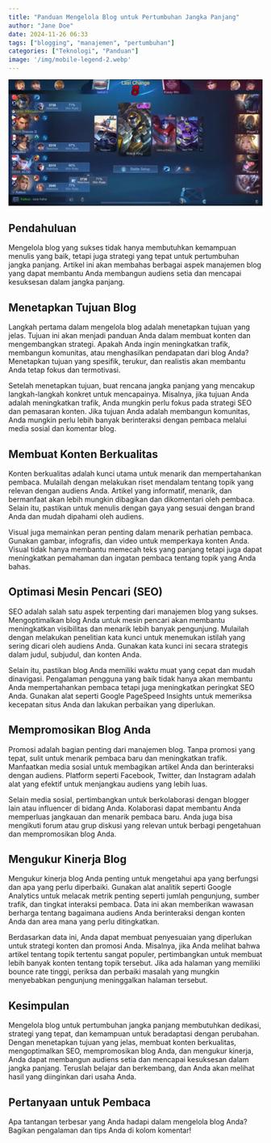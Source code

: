 ```yaml
---
title: "Panduan Mengelola Blog untuk Pertumbuhan Jangka Panjang"
author: "Jane Doe"
date: 2024-11-26 06:33
tags: ["blogging", "manajemen", "pertumbuhan"]
categories: ["Teknologi", "Panduan"]
image: '/img/mobile-legend-2.webp'
---
```


![mobile legend](/img/mobile-legend-2.webp)

## Pendahuluan

Mengelola blog yang sukses tidak hanya membutuhkan kemampuan menulis yang baik, tetapi juga strategi yang tepat untuk pertumbuhan jangka panjang. Artikel ini akan membahas berbagai aspek manajemen blog yang dapat membantu Anda membangun audiens setia dan mencapai kesuksesan dalam jangka panjang.

## Menetapkan Tujuan Blog

Langkah pertama dalam mengelola blog adalah menetapkan tujuan yang jelas. Tujuan ini akan menjadi panduan Anda dalam membuat konten dan mengembangkan strategi. Apakah Anda ingin meningkatkan trafik, membangun komunitas, atau menghasilkan pendapatan dari blog Anda? Menetapkan tujuan yang spesifik, terukur, dan realistis akan membantu Anda tetap fokus dan termotivasi.

Setelah menetapkan tujuan, buat rencana jangka panjang yang mencakup langkah-langkah konkret untuk mencapainya. Misalnya, jika tujuan Anda adalah meningkatkan trafik, Anda mungkin perlu fokus pada strategi SEO dan pemasaran konten. Jika tujuan Anda adalah membangun komunitas, Anda mungkin perlu lebih banyak berinteraksi dengan pembaca melalui media sosial dan komentar blog.

## Membuat Konten Berkualitas

Konten berkualitas adalah kunci utama untuk menarik dan mempertahankan pembaca. Mulailah dengan melakukan riset mendalam tentang topik yang relevan dengan audiens Anda. Artikel yang informatif, menarik, dan bermanfaat akan lebih mungkin dibagikan dan dikomentari oleh pembaca. Selain itu, pastikan untuk menulis dengan gaya yang sesuai dengan brand Anda dan mudah dipahami oleh audiens.

Visual juga memainkan peran penting dalam menarik perhatian pembaca. Gunakan gambar, infografis, dan video untuk memperkaya konten Anda. Visual tidak hanya membantu memecah teks yang panjang tetapi juga dapat meningkatkan pemahaman dan ingatan pembaca tentang topik yang Anda bahas.

## Optimasi Mesin Pencari (SEO)

SEO adalah salah satu aspek terpenting dari manajemen blog yang sukses. Mengoptimalkan blog Anda untuk mesin pencari akan membantu meningkatkan visibilitas dan menarik lebih banyak pengunjung. Mulailah dengan melakukan penelitian kata kunci untuk menemukan istilah yang sering dicari oleh audiens Anda. Gunakan kata kunci ini secara strategis dalam judul, subjudul, dan konten Anda.

Selain itu, pastikan blog Anda memiliki waktu muat yang cepat dan mudah dinavigasi. Pengalaman pengguna yang baik tidak hanya akan membantu Anda mempertahankan pembaca tetapi juga meningkatkan peringkat SEO Anda. Gunakan alat seperti Google PageSpeed Insights untuk memeriksa kecepatan situs Anda dan lakukan perbaikan yang diperlukan.

## Mempromosikan Blog Anda

Promosi adalah bagian penting dari manajemen blog. Tanpa promosi yang tepat, sulit untuk menarik pembaca baru dan meningkatkan trafik. Manfaatkan media sosial untuk membagikan artikel Anda dan berinteraksi dengan audiens. Platform seperti Facebook, Twitter, dan Instagram adalah alat yang efektif untuk menjangkau audiens yang lebih luas.

Selain media sosial, pertimbangkan untuk berkolaborasi dengan blogger lain atau influencer di bidang Anda. Kolaborasi dapat membantu Anda memperluas jangkauan dan menarik pembaca baru. Anda juga bisa mengikuti forum atau grup diskusi yang relevan untuk berbagi pengetahuan dan mempromosikan blog Anda.

## Mengukur Kinerja Blog

Mengukur kinerja blog Anda penting untuk mengetahui apa yang berfungsi dan apa yang perlu diperbaiki. Gunakan alat analitik seperti Google Analytics untuk melacak metrik penting seperti jumlah pengunjung, sumber trafik, dan tingkat interaksi pembaca. Data ini akan memberikan wawasan berharga tentang bagaimana audiens Anda berinteraksi dengan konten Anda dan area mana yang perlu ditingkatkan.

Berdasarkan data ini, Anda dapat membuat penyesuaian yang diperlukan untuk strategi konten dan promosi Anda. Misalnya, jika Anda melihat bahwa artikel tentang topik tertentu sangat populer, pertimbangkan untuk membuat lebih banyak konten tentang topik tersebut. Jika ada halaman yang memiliki bounce rate tinggi, periksa dan perbaiki masalah yang mungkin menyebabkan pengunjung meninggalkan halaman tersebut.

## Kesimpulan

Mengelola blog untuk pertumbuhan jangka panjang membutuhkan dedikasi, strategi yang tepat, dan kemampuan untuk beradaptasi dengan perubahan. Dengan menetapkan tujuan yang jelas, membuat konten berkualitas, mengoptimalkan SEO, mempromosikan blog Anda, dan mengukur kinerja, Anda dapat membangun audiens setia dan mencapai kesuksesan dalam jangka panjang. Teruslah belajar dan berkembang, dan Anda akan melihat hasil yang diinginkan dari usaha Anda.

## Pertanyaan untuk Pembaca

Apa tantangan terbesar yang Anda hadapi dalam mengelola blog Anda? Bagikan pengalaman dan tips Anda di kolom komentar!